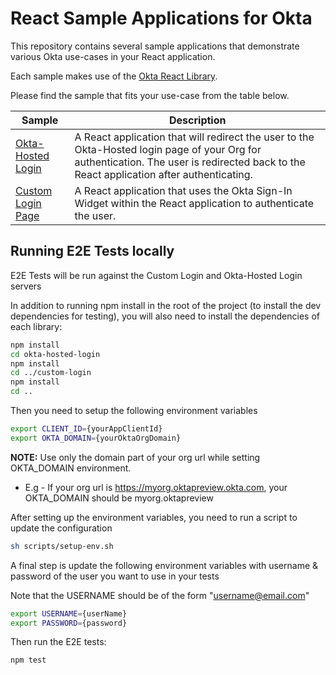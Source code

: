 # React Sample Applications for Okta

This repository contains several sample applications that demonstrate various Okta use-cases in your React application.

Each sample makes use of the [Okta React Library][].

Please find the sample that fits your use-case from the table below.

| Sample | Description |
|--------|-------------|
| [Okta-Hosted Login](/okta-hosted-login) | A React application that will redirect the user to the Okta-Hosted login page of your Org for authentication.  The user is redirected back to the React application after authenticating. |
| [Custom Login Page](/custom-login) | A React application that uses the Okta Sign-In Widget within the React application to authenticate the user. |


[Okta React Library]: https://github.com/okta/okta-oidc-js/tree/master/packages/okta-react

## Running E2E Tests locally

E2E Tests will be run against the Custom Login and Okta-Hosted Login servers

In addition to running npm install in the root of the project (to install the dev dependencies for testing), you will also need to install the dependencies of each library:

```bash
npm install
cd okta-hosted-login
npm install
cd ../custom-login
npm install
cd ..
```
Then you need to setup the following environment variables

```bash
export CLIENT_ID={yourAppClientId}
export OKTA_DOMAIN={yourOktaOrgDomain}
```

**NOTE:** Use only the domain part of your org url while setting OKTA_DOMAIN environment.

* E.g - If your org url is https://myorg.oktapreview.okta.com, your OKTA_DOMAIN should be myorg.oktapreview

After setting up the environment variables, you need to run a script to update the configuration

```bash
sh scripts/setup-env.sh
```
A final step is update the following environment variables with username & password of the user you want to use in your tests

Note that the USERNAME should be of the form "username@email.com"

```bash
export USERNAME={userName}
export PASSWORD={password}
```

Then run the E2E tests:

```bash
npm test
```
